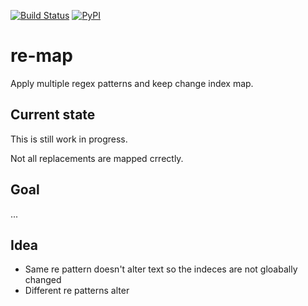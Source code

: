 [![Build Status](https://travis-ci.org/aleksas/re-map.svg?branch=master)](https://travis-ci.org/aleksas/re-map)
[![PyPI](https://img.shields.io/pypi/v/re-map?color=success)](https://pypi.org/project/re-map/)

# re-map
Apply multiple regex patterns and keep change index map.

## Current state

This is still work in progress.

Not all replacements are mapped crrectly.

## Goal 
...


## Idea

- Same re pattern doesn't alter text so the indeces are not gloabally changed
- Different re patterns alter 